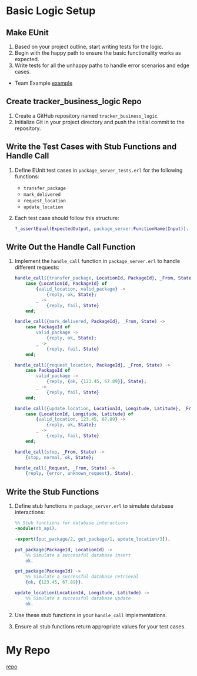 # Basic Logic Setup

## Make EUnit

1. Based on your project outline, start writing tests for the logic.
2. Begin with the happy path to ensure the basic functionality works as expected.
3. Write tests for all the unhappy paths to handle error scenarios and edge cases.

- Team Example
[example](https://github.com/atk21009/Package_project/blob/main/weekly_stuff/UnitTest.md)

## Create tracker_business_logic Repo

1. Create a GitHub repository named `tracker_business_logic`.
2. Initialize Git in your project directory and push the initial commit to the repository.

## Write the Test Cases with Stub Functions and Handle Call

1. Define EUnit test cases in `package_server_tests.erl` for the following functions:
    - `transfer_package`
    - `mark_delivered`
    - `request_location`
    - `update_location`

2. Each test case should follow this structure:
    ```erlang
    ?_assertEqual(ExpectedOutput, package_server:FunctionName(Input)).
    ```

## Write Out the Handle Call Function

1. Implement the `handle_call` function in `package_server.erl` to handle different requests:
    ```erlang
    handle_call({transfer_package, LocationId, PackageId}, _From, State) ->
        case {LocationId, PackageId} of
            {valid_location, valid_package} ->
                {reply, ok, State};
            _ ->
                {reply, fail, State}
        end;

    handle_call({mark_delivered, PackageId}, _From, State) ->
        case PackageId of
            valid_package ->
                {reply, ok, State};
            _ ->
                {reply, fail, State}
        end;

    handle_call({request_location, PackageId}, _From, State) ->
        case PackageId of
            valid_package ->
                {reply, {ok, {123.45, 67.89}}, State};
            _ ->
                {reply, fail, State}
        end;

    handle_call({update_location, LocationId, Longitude, Latitude}, _From, State) ->
        case {LocationId, Longitude, Latitude} of
            {valid_location, 123.45, 67.89} ->
                {reply, ok, State};
            _ ->
                {reply, fail, State}
        end;

    handle_call(stop, _From, State) ->
        {stop, normal, ok, State};

    handle_call(_Request, _From, State) ->
        {reply, {error, unknown_request}, State}.
    ```

## Write the Stub Functions

1. Define stub functions in `package_server.erl` to simulate database interactions:
    ```erlang
    %% Stub functions for database interactions
    -module(db_api).

    -export([put_package/2, get_package/1, update_location/3]).

    put_package(PackageId, LocationId) ->
        %% Simulate a successful database insert
        ok.

    get_package(PackageId) ->
        %% Simulate a successful database retrieval
        {ok, {123.45, 67.89}}.

    update_location(LocationId, Longitude, Latitude) ->
        %% Simulate a successful database update
        ok.
    ```

2. Use these stub functions in your `handle_call` implementations.

3. Ensure all stub functions return appropriate values for your test cases.

# My Repo

[repo](repo_path)
